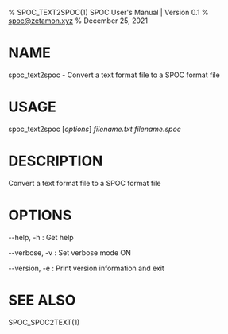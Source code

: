 % SPOC_TEXT2SPOC(1) SPOC User's Manual | Version 0.1
% spoc@zetamon.xyz
% December 25, 2021

# NAME

spoc_text2spoc - Convert a text format file to a SPOC format file

# USAGE

spoc_text2spoc [*options*] *filename.txt* *filename.spoc*

# DESCRIPTION

Convert a text format file to a SPOC format file

# OPTIONS

\-\-help, -h
:   Get help

\-\-verbose, -v
:   Set verbose mode ON

\-\-version, -e
:   Print version information and exit

# SEE ALSO

SPOC_SPOC2TEXT(1)
